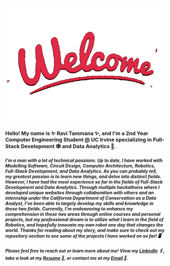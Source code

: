 ![](https://github.com/Raviteja-Tammana/Raviteja-Tammana/blob/main/welcome-images-server.gif)

### Hello! My name is ✨ Ravi Tammana ✨, and I'm a 2nd Year Computer Engineering Student @ UC Irvine specializing in Full-Stack Development 🕸️ and Data Analytics 🔢. 

##### I'm a man with a lot of technical passions. Up to date, I have worked with Modelling Software, Circuit Design, Computer Architecture, Robotics, Full-Stack Development, and Data Analytics. As you can probably tell, my greatest passion is to learn new things, and delve into distinct fields. However, I have had the most experience so far in the fields of Full-Stack Development and Data Analytics. Through multiple hackathons where I developed unique websites through collaboration with others and an internship under the California Department of Conservation as a Data Analyst, I've been able to largely develop my skills and knowledge in these two fields. Currently, I'm endeavoring to enhance my comprehension in these two areas through online courses and personal projects, but my professional dream is to utilize what I learn in the field of Robotics, and hopefully innovate my own robot one day that changes the world. Thanks for reading about my story, and make sure to check out my repository section to see some of the projects I have worked on so far! 🖥️

##### Please feel free to reach out or learn more about me! View my [**LinkedIn**](https://www.linkedin.com/in/ravi-tammana) 🖇️, take a look at my [**Resume**](https://drive.google.com/file/d/1oB2woCp5C-SelUqaCpFUCKz9fw0AQXxv/view?usp=drive_link]) 📃, or contact me at my [**Email**](tammanaravit25@gmail.com) 📨.

<!--
**Raviteja-Tammana/Raviteja-Tammana** is a ✨ _special_ ✨ repository because its `README.md` (this file) appears on your GitHub profile.

Here are some ideas to get you started:

- 🔭 I’m currently working on ...
- 🌱 I’m currently learning ...
- 👯 I’m looking to collaborate on ...
- 🤔 I’m looking for help with ...
- 💬 Ask me about ...
- 📫 How to reach me: ...
- 😄 Pronouns: ...
- ⚡ Fun fact: ...
-->
